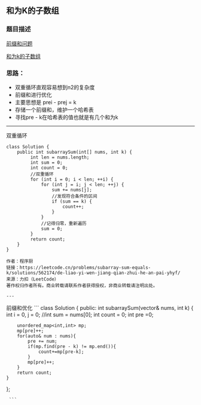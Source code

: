 ## 和为K的子数组

### 题目描述
[前缀和问题](https://leetcode.cn/problems/subarray-sum-equals-k/solutions/562174/de-liao-yi-wen-jiang-qian-zhui-he-an-pai-yhyf/)

[和为k的子数组]()


### 思路：
  - 双重循环直观容易想到n2的复杂度
  - 前缀和进行优化
  - 主要思想是  prei - prej = k
  - 存储一个前缀和，维护一个哈希表
  - 寻找pre - k在哈希表的值也就是有几个和为k
---
双重循环
```
class Solution {
    public int subarraySum(int[] nums, int k) {
         int len = nums.length;
         int sum = 0;
         int count = 0;
         //双重循环
         for (int i = 0; i < len; ++i) {
             for (int j = i; j < len; ++j) {
                 sum += nums[j];
                 //发现符合条件的区间
                 if (sum == k) {
                     count++;
                 }
             }
             //记得归零，重新遍历
             sum = 0;
         }
         return count;
    }
}

作者：程序厨
链接：https://leetcode.cn/problems/subarray-sum-equals-k/solutions/562174/de-liao-yi-wen-jiang-qian-zhui-he-an-pai-yhyf/
来源：力扣（LeetCode）
著作权归作者所有。商业转载请联系作者获得授权，非商业转载请注明出处。

```
    ---
前缀和优化
     ```
class Solution {
public:
    int subarraySum(vector<int>& nums, int k) {
        int i = 0, j = 0;
        //int sum = nums[0];
        int count = 0;
        int pre =0;
       
        unordered_map<int,int> mp;
        mp[pre]++;
        for(auto& num : nums){
            pre += num;
            if(mp.find(pre - k) != mp.end()){
                count+=mp[pre-k];
            }
            mp[pre]++;
        }
        return count;
    }
};

     ```
